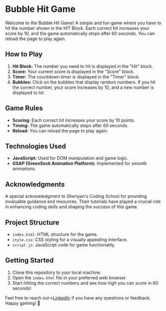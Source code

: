 # Bubble Hit Game

Welcome to the Bubble Hit Game! A simple and fun game where you have to hit the number shown in the HIT Block. Each correct hit increases your score by 10, and the game automatically stops after 60 seconds. You can reload the page to play again.

## How to Play

1. **Hit Block:** The number you need to hit is displayed in the "Hit" block.
2. **Score:** Your current score is displayed in the "Score" block.
3. **Timer:** The countdown timer is displayed in the "Timer" block.
4. **Bubbles:** Click on the bubbles that display random numbers. If you hit the correct number, your score increases by 10, and a new number is displayed to hit.

## Game Rules

- **Scoring:** Each correct hit increases your score by 10 points.
- **Timing:** The game automatically stops after 60 seconds.
- **Reload:** You can reload the page to play again.

## Technologies Used

- **JavaScript:** Used for DOM manipulation and game logic.
- **GSAP (GreenSock Animation Platform):** Implemented for smooth animations.

## Acknowledgments

A special acknowledgment to Sheriyan's Coding School for providing invaluable guidance and resources. Their tutorials have played a crucial role in enhancing coding skills and shaping the success of this game.

## Project Structure

- `index.html`: HTML structure for the game.
- `style.css`: CSS styling for a visually appealing interface.
- `script.js`: JavaScript code for game functionality.

## Getting Started

1. Clone this repository to your local machine.
2. Open the `index.html` file in your preferred web browser.
3. Start hitting the correct numbers and see how high you can score in 60 seconds!

Feel free to reach out->[LinkedIn](https://www.linkedin.com/in/aakarsh-arora-b3965822b/) if you have any questions or feedback. Happy gaming! 🚀
